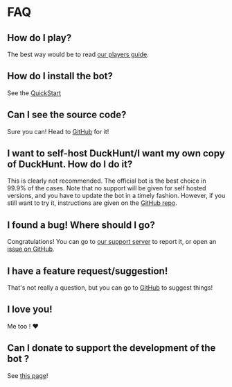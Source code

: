 # FAQ

## How do I play?

The best way would be to read [our players guide](players-quickstart.md).

## How do I install the bot?

See the [QuickStart](../bot-administration/admin-quickstart.md)

## Can I see the source code?

Sure you can! Head to [GitHub](https://github.com/DuckHunt-discord/DHV3/issues) for it!

## I want to self-host DuckHunt/I want my own copy of DuckHunt. How do I do it?

This is clearly not recommended. The official bot is the best choice in 99.9% of the cases. Note that no support will be given for self hosted versions, and you have to update the bot in a timely fashion. However, if you still want to try it, instructions are given on the [GitHub repo](https://github.com/DuckHunt-discord/DHV3/issues).

## I found a bug! Where should I go?

Congratulations! You can go to [our support server](https://discordapp.com/invite/2BksEkV) to report it, or open an [issue on GitHub](https://github.com/DuckHunt-discord/DHV3/issues).

## I have a feature request/suggestion!

That's not really a question, but you can go to [GitHub](https://github.com/DuckHunt-discord/DHV3/issues) to suggest things!

## I love you!

Me too ! ❤️

## Can I donate to support the development of the bot ?

See [this page](how-to-contribute-to-the-bot.md)!
